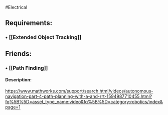 #Electrical
## Requirements:
###  • [[Extended Object Tracking]]
## Friends:
###  • [[Path Finding]]
#### Description:

https://www.mathworks.com/support/search.html/videos/autonomous-navigation-part-4-path-planning-with-a-and-rrt-1594987710455.html?fq%5B%5D=asset_type_name:video&fq%5B%5D=category:robotics/index&page=1